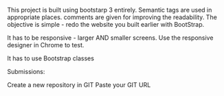 This project is built using bootstarp 3 entirely.
Semantic tags are used in appropriate places.
comments are given for improving the readability.
The objective is simple - redo the website you built earlier with BootStrap. 

It has to be responsive - larger AND smaller screens. Use the responsive designer in Chrome to test. 

It has to use Bootstrap classes

Submissions:

Create a new repository in GIT
Paste your GIT URL
